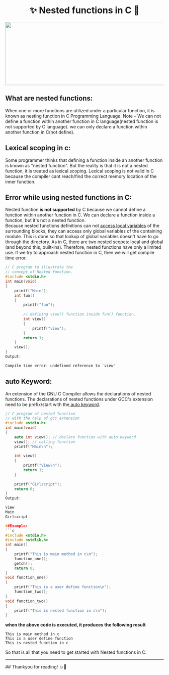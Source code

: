 # <div align="center">✨ Nested functions in C 👾</div>

<p align="center"><img src="https://user-images.githubusercontent.com/84238610/136103366-76a7219a-23b9-41a4-9f48-65809e2dab42.png" width="1000px" height="200"></p>

## What are nested functions:
When one or more functions are utilized under a particular function, it is known as nesting function in C Programming Language.
Note – We can not define a function within another function in C language(nested function is not supported by C language). we can only declare a function within another function in C(not define).

## Lexical scoping in c:
Some programmer thinks that defining a function inside an another function is known as "nested function". But the reality is that it is not a nested function, it is treated as lexical scoping. Lexical scoping is not valid in C because the compiler cant reach/find the correct memory location of the inner function.
</br>
## Error while using nested functions in C:
Nested function **is not supported** by C because we cannot define a function within another function in C. We can declare a function inside a function, but it's not a nested function.\
Because nested functions definitions can not [access local variables](https://www.geeksforgeeks.org/g-fact-24/) of the surrounding blocks, they can access only global variables of the containing module. This is done so that lookup of global variables doesn't have to go through the directory. As in C, there are two nested scopes: local and global (and beyond this, built-ins). Therefore, nested functions have only a limited use. If we try to approach nested function in C, then we will get compile time error.

```c
// C program to illustrate the
// concept of Nested function.
#include <stdio.h>
int main(void)
{
    printf("Main");
    int fun()
    {
        printf("fun");
  
        // defining view() function inside fun() function.
        int view()
        {
            printf("view");
        }
        return 1;
    }
    view();
}
Output:

Compile time error: undefined reference to `view'
```
## auto Keyword:
An extension of the GNU C Compiler allows the declarations of nested functions. The declarations of nested functions under GCC's extension need to be prefix/start with the[ auto keyword](https://www.geeksforgeeks.org/type-inference-in-c-auto-and-decltype/).

```c
// C program of nested function
// with the help of gcc extension
#include <stdio.h>
int main(void)
{
    auto int view(); // declare function with auto keyword
    view(); // calling function
    printf("Main\n");
  
    int view()
    {
        printf("View\n");
        return 1;
    }
  
    printf("Girlscript");
    return 0;
}
Output:

view
Main
Girlscript

##Example:
```c
#include <stdio.h>
#include <stdlib.h>
int main()
{
    printf("This is main method in c\n");
    function_one();
    getch();
    return 0;
}
void function_one()
{
    printf("This is a user define function\n");
    function_two();
}
void function_two()
{
    printf("This is nested function in c\n");
}
```
**when the above code is executed, it produces the following result**
```
This is main method in c
This is a user define function
This is nested function in c
```
So that is all that you need to get started with Nested functions in C.
<hr>
## Thankyou for reading! ☺🙌


